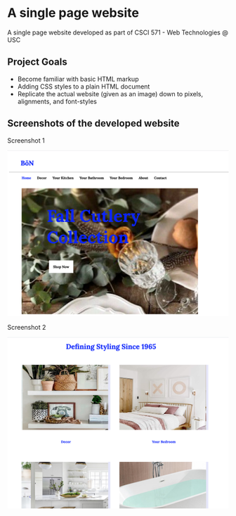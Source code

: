 # A single page website
A single page website developed as part of CSCI 571 - Web Technologies @ USC

<h2>Project Goals</h2>
<ul>
  <li>Become familiar with basic HTML markup</li>
  <li>Adding CSS styles to a plain HTML document</li>
  <li>Replicate the actual website (given as an image) down to pixels, alignments, and font-styles</li>
</ul>

<h2>Screenshots of the developed website</h2>
<p>Screenshot 1</p>
<img src="screenshot-1.png"/>
<p>Screenshot 2</p>
<img src="screenshot-2.png"/>
